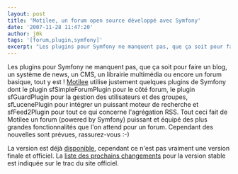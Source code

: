 ```yaml
---
layout: post
title: 'Motilee, un forum open source développé avec Symfony'
date: '2007-11-28 11:47:20'
author: j0k
tags: '[forum,plugin,symfony]'
excerpt: "Les plugins pour Symfony ne manquent pas, que ça soit pour faire un blog, un système de news, un CMS, un librairie multimédia ou encore un forum basique, tout y est !     \n[Motilee](http://www.motilee.com/) utilise justement quelques plugins de Symfony dont le plugin sfSimpleForumPlugin pour le côté forum, le plugin sfGuardPlugin pour la gestion des      …"
---
```


Les plugins pour Symfony ne manquent pas, que ça soit pour faire un blog, un système de news, un CMS, un librairie multimédia ou encore un forum basique, tout y est !
[Motilee](http://www.motilee.com/) utilise justement quelques plugins de Symfony dont le plugin sfSimpleForumPlugin pour le côté forum, le plugin sfGuardPlugin pour la gestion des utilisateurs et des groupes,  sfLucenePlugin pour intégrer un puissant moteur de recherche et sfFeed2Plugin pour tout ce qui concerne l'agrégation RSS.   Tout ceci fait de Motilee un forum (powered by Symfony) puissant et équipé des plus grandes fonctionnalités que l'on attend pour un forum. Cependant des nouvelles sont prévues, rassurez-vous :-)

La version est déjà [disponible](http://trac.motilee.com/), cependant ce n'est pas vraiment une version finale et officiel. La [liste des prochains changements](http://trac.motilee.com/report/1) pour la version stable est indiquée sur le trac du site officiel.
